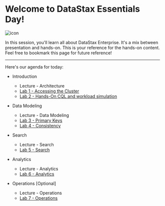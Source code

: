 Welcome to DataStax Essentials Day!
===================
![icon](http://i.imgur.com/FoIOBlt.png)

In this session, you'll learn all about DataStax Enterprise. It's a mix between presentation and hands-on. This is your reference for the hands-on content. Feel free to bookmark this page for future reference!

----------


Here's our agenda for today:

* Introduction
  * Lecture - Architecture
  * [Lab 1 - Accessing the Cluster](./labs/Lab%201%20-%20Accessing%20the%20Cluster.md)
  * [Lab 2 - Hands-On CQL and workload simulation](./labs/Lab%202%20-%20Hands%20On%20DSE%20CQL.md)


* Data Modeling
  * Lecture - Data Modeling
  * [Lab 3 - Primary Keys](./labs/Lab%203%20-%20Primary%20Keys.md)
  * [Lab 4 - Consistency](./labs/Lab%204%20-%20Consistency.md)  


* Search
    * Lecture - Search
    * [Lab 5 - Search](./labs/Lab%205%20-%20Search.md)  


* Analytics
    * Lecture - Analytics
    * [Lab 6 - Analytics](./labs/Lab%206%20-%20Analytics.md)  


* Operations [Optional]
    * Lecture - Operations
    * [Lab 7 - Operations](./labs/Lab%207%20-%20Operations.md)
